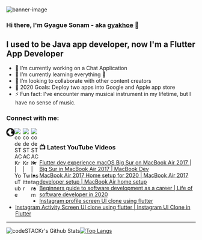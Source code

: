 <img align="center" width=900 alt="banner-image" width="22px" src="https://static.wixstatic.com/media/72d8ed_da844c54abc34fac87085a8982d96428~mv2.png" />

### Hi there, I'm Gyague Sonam - aka [gyakhoe][website] 👋

## I used to be Java app developer, now I'm a Flutter App Developer

- 🔭 I’m currently working on a Chat Application
- 🌱 I’m currently learning everything 🤣
- 👯 I’m looking to collaborate with other content creators
- 🥅 2020 Goals: Deploy two apps into Google and Apple app store
- ⚡ Fun fact: I've encounter many musical instrument in my lifetime, but I have no sense of music. 

### Connect with me:

[<img align="left" alt="codeSTACKr.com" width="22px" src="https://raw.githubusercontent.com/iconic/open-iconic/master/svg/globe.svg" />][website]
[<img align="left" alt="codeSTACKr | YouTube" width="22px" src="https://cdn.jsdelivr.net/npm/simple-icons@v3/icons/youtube.svg" />][youtube]
[<img align="left" alt="codeSTACKr | Twitter" width="22px" src="https://cdn.jsdelivr.net/npm/simple-icons@v3/icons/twitter.svg" />][twitter]
[<img align="left" alt="codeSTACKr | Instagram" width="22px" src="https://cdn.jsdelivr.net/npm/simple-icons@v3/icons/instagram.svg" />][instagram]

<br />

### 📺 Latest YouTube Videos

<!-- YOUTUBE:START -->
- [Flutter dev experience macOS Big Sur on MacBook Air 2017 | Big Sur in MacBook Air 2017 | MacBook Dev](https://www.youtube.com/watch?v=1vg2Y-U82k4)
- [MacBook Air 2017 Home setup for 2020 | MacBook Air 2017 developer setup | MacBook Air home setup](https://www.youtube.com/watch?v=vTesC661Qvo)
- [Beginners guide to software development as a career | Life of software developer in 2020](https://www.youtube.com/watch?v=Guu4PbTHIIA)
- [Instagram profile screen UI clone using flutter](https://www.youtube.com/watch?v=A4pPO_9ZWV0)
- [Instagram Activity Screen UI clone using flutter | Instagram UI Clone in Flutter](https://www.youtube.com/watch?v=pQFpibtqitg)
<!-- YOUTUBE:END -->

---

<img align="left" alt="codeSTACKr's Github Stats" src="https://github-readme-stats.vercel.app/api?username=gyakhoe&show_icons=true&hide_border=true&count_private=true" />

[![Top Langs](https://github-readme-stats.vercel.app/api/top-langs/?username=gyakhoe)](https://github.com/anuraghazra/github-readme-stats)

[website]: https://gyakhoe.com
[twitter]: https://twitter.com/gyakhoe
[youtube]: https://www.youtube.com/channel/UCHLd5x4wh5rguXtgAnjeY2A
[instagram]: https://instagram.com/gyakhoe_code
[flutterplaylist]: https://www.youtube.com/watch?v=MnasX_uXMpE&list=PLw7cFgKR-F4GKX6NNa1fQUaDzmyNGfF1W
